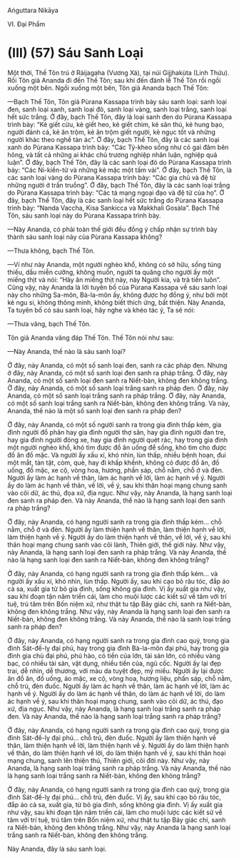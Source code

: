 Aṅguttara Nikāya

VI. Ðại Phẩm

# (III) (57) Sáu Sanh Loại

Một thời, Thế Tôn trú ở Ràijagaha (Vương Xá), tại núi Gijjhakùta (Linh Thứu). Rồi Tôn giả Ananda đi đến Thế Tôn; sau khi đến đảnh lễ Thế Tôn rồi ngồi xuống một bên. Ngồi xuống một bên, Tôn giả Ananda bạch Thế Tôn:

—Bạch Thế Tôn, Tôn giả Pùrana Kassapa trình bày sáu sanh loại: sanh loại đen, sanh loại xanh, sanh loại đỏ, sanh loại vàng, sanh loại trắng, sanh loại hết sức trắng. Ở đây, bạch Thế Tôn, đây là loại sanh đen do Pùrana Kassapa trình bày: “Kẻ giết cừu, kẻ giết heo, kẻ giết chim, kẻ săn thú, kẻ hung bạo, người đánh cá, kẻ ăn trộm, kẻ ăn trộm giết người, kẻ ngục tốt và những người khác theo nghề tàn ác”. Ở đây, bạch Thế Tôn, đây là các sanh loại xanh do Pùrana Kassapa trình bày: “Các Tỷ-kheo sống như cỏ gai đâm bên hông, và tất cả những ai khác chủ trương nghiệp nhân luận, nghiệp quả luận”. Ở đây, bạch Thế Tôn, đây là các sanh loại đỏ do Pùrana Kassapa trình bày: “Các Ni-kiền-tử và những kẻ mặc một tấm vải”. Ở đây, bạch Thế Tôn, là các sanh loại vàng do Pùrana Kassapa trình bày: “Các gia chủ và đệ tử những người ở trần truồng”. Ở đây, bạch Thế Tôn, đây là các sanh loại trắng do Pùrana Kassapa trình bày: “Các tà mạng ngoại đạo và đệ tử của họ”. Ở đây, bạch Thế Tôn, đây là các sanh loại hết sức trắng do Pùrana Kassapa trình bày: “Nanda Vaccha, Kisa Sankicca và Makkhali Gosàla”. Bạch Thế Tôn, sáu sanh loại này do Pùrana Kassapa trình bày.

—Này Ananda, có phải toàn thế giới đều đồng ý chấp nhận sự trình bày thành sáu sanh loại này của Pùrana Kassapa không?

—Thưa không, bạch Thế Tôn.

—Ví như này Ananda, một người nghèo khổ, không có sở hữu, sống túng thiếu, dầu miễn cưỡng, không muốn, người ta quăng cho người ấy một miếng thịt và nói: “Hãy ăn miếng thịt này, này Người kia, và trả tiền luôn”. Cũng vậy, này Ananda là lời tuyên bố của Pùrana Kassapa về sáu sanh loại này cho những Sa-môn, Bà-la-môn ấy, không được họ đồng ý, như bởi một kẻ ngu si, không thông minh, không biết thích ứng, bất thiện. Này Ananda, Ta tuyên bố có sáu sanh loại, hãy nghe và khéo tác ý, Ta sẽ nói:

—Thưa vâng, bạch Thế Tôn.

Tôn giả Ananda vâng đáp Thế Tôn. Thế Tôn nói như sau:

—Này Ananda, thế nào là sáu sanh loại?

Ở đây, này Ananda, có một số sanh loại đen, sanh ra các pháp đen. Nhưng ở đây, này Ananda, có một số sanh loại đen sanh ra pháp trắng. Ở đây, này Ananda, có một số sanh loại đen sanh ra Niết-bàn, không đen không trắng. Ở đây, này Ananda, có một số sanh loại trắng sanh ra pháp đen. Ở đây, này Ananda, có một số sanh loại trắng sanh ra pháp trắng. Ở đây, này Ananda, có một số sanh loại trắng sanh ra Niết-bàn, không đen không trắng. Và này, Ananda, thế nào là một số sanh loại đen sanh ra pháp đen?

Ở đây, này Ananda, có một số người sanh ra trong gia đình thấp kém, gia đình người đổ phân hay gia đình người thợ săn, hay gia đình người đan tre, hay gia đình người đóng xe, hay gia đình người quét rác, hay trong gia đình một người nghèo khổ, khó tìm được đồ ăn uống để sống, khó tìm cho được đồ ăn đồ mặc. Và người ấy xấu xí, khó nhìn, lùn thấp, nhiều bệnh hoạn, đui một mắt, tàn tật, còm, què, hay đi khấp khểnh, không có được đồ ăn, đồ uống, đồ mặc, xe cộ, vòng hoa, hương, phấn sáp, chỗ nằm, chỗ ở và đèn. Người ấy làm ác hạnh về thân, làm ác hạnh về lời, làm ác hạnh về ý. Người ấy do làm ác hạnh về thân, về lời, về ý, sau khi thân hoại mạng chung sanh vào cõi dữ, ác thú, đọa xứ, địa ngục. Như vậy, này Ananda, là hạng sanh loại đen sanh ra pháp đen. Và này Ananda, thế nào là hạng sanh loại đen sanh ra pháp trắng?

Ở đây, này Ananda, có hạng người sanh ra trong gia đình thấp kém... chỗ nằm, chỗ ở và đèn. Người ấy làm thiện hạnh về thân, làm thiện hạnh về lời, làm thiện hạnh về ý. Người ấy do làm thiện hạnh về thân, về lời, về ý, sau khi thân hoại mạng chung sanh vào cõi lành, Thiên giới, thế giới này. Như vậy, này Ananda, là hạng sanh loại đen sanh ra pháp trắng. Và này Ananda, thế nào là hạng sanh loại đen sanh ra Niết-bàn, không đen không trắng?

Ở đây, này Ananda, có hạng người sanh ra trong gia đình thấp kém... và người ấy xấu xí, khó nhìn, lùn thấp. Người ấy, sau khi cạo bỏ râu tóc, đắp áo cà sa, xuất gia từ bỏ gia đình, sống không gia đình. Vị ấy xuất gia như vậy, sau khi đoạn tận năm triền cái, làm cho muội lược các kiết sử về tâm với trí tuệ, trú tâm trên Bốn niệm xứ, như thật tu tập Bảy giác chi, sanh ra Niết-bàn, không đen không trắng. Như vậy, này Ananda là hạng sanh loại đen sanh ra Niết-bàn, không đen không trắng. Và này Ananda, thế nào là sanh loại trắng sanh ra pháp đen?

Ở đây, này Ananda, có hạng người sanh ra trong gia đình cao quý, trong gia đình Sát-đế-lỵ đại phú, hay trong gia đình Bà-la-môn đại phú, hay trong gia đình gia chủ đại phú, phú hào, có tiền của lớn, tài sản lớn, có nhiều vàng bạc, có nhiều tài sản, vật dụng, nhiều tiền của, ngũ cốc. Người ấy lại đẹp trai, dễ nhìn, dễ thương, với màu da tuyệt đẹp, mỹ miều. Người ấy lại được ăn đồ ăn, đồ uống, áo mặc, xe cộ, vòng hoa, hương liệu, phấn sáp, chỗ nằm, chỗ trú, đèn đuốc. Người ấy làm ác hạnh về thân, làm ác hạnh về lời, làm ác hạnh về ý. Người ấy do làm ác hạnh về thân, do làm ác hạnh về lời, do làm ác hạnh về ý, sau khi thân hoại mạng chung, sanh vào cõi dữ, ác thú, đạo xứ, địa ngục. Như vậy, này Ananda, là hạng sanh loại trắng sanh ra pháp đen. Và này Ananda, thế nào là hạng sanh loại trắng sanh ra pháp trắng?

Ở đây, này Ananda, có hạng người sanh ra trong gia đình cao quý, trong gia đình Sát-đế-lỵ đại phú... chỗ trú, đèn đuốc. Người ấy làm thiện hạnh về thân, làm thiện hạnh về lời, làm thiện hạnh về ý. Người ấy do làm thiện hạnh về thân, do làm thiện hạnh về lời, do làm thiện hạnh về ý, sau khi thân hoại mạng chung, sanh lên thiện thú, Thiên giới, cõi đời này. Như vậy, này Ananda, là hạng sanh loại trắng sanh ra pháp trắng. Và này Ananda, thế nào là hạng sanh loại trắng sanh ra Niết-bàn, không đen không trắng?

Ở đây, này Ananda, có hạng người sanh ra trong gia đình cao quý, trong gia đình Sát-đế-lỵ đại phú... chỗ trú, đèn đuốc. Vị ấy, sau khi cạo bỏ râu tóc, đắp áo cà sa, xuất gia, từ bỏ gia đình, sống không gia đình. Vị ấy xuất gia như vậy, sau khi đoạn tận năm triền cái, làm cho muội lược các kiết sử về tâm với trí tuệ, trú tâm trên Bốn niệm xứ, như thật tu tập Bảy giác chi, sanh ra Niết-bàn, không đen không trắng. Như vậy, này Ananda là hạng sanh loại trắng sanh ra Niết-bàn, không đen không trắng.

Này Ananda, đây là sáu sanh loại.

